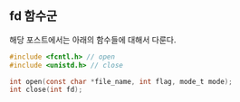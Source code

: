 ## fd 함수군

해당 포스트에서는 아래의 함수들에 대해서 다룬다.

```c
#include <fcntl.h> // open
#include <unistd.h> // close

int open(const char *file_name, int flag, mode_t mode);
int close(int fd);
```